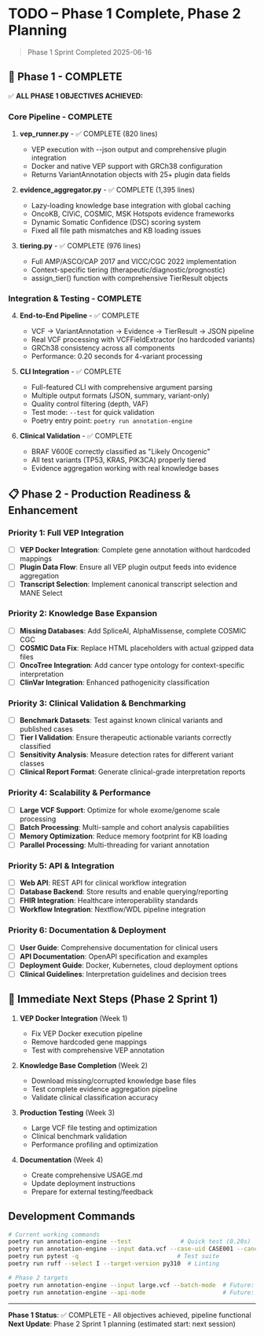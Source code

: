 # TODO – Phase 1 Complete, Phase 2 Planning

> Phase 1 Sprint Completed 2025-06-16

## 🎉 Phase 1 - COMPLETE

✅ **ALL PHASE 1 OBJECTIVES ACHIEVED:**

### Core Pipeline - COMPLETE
1. **vep_runner.py** - ✅ COMPLETE (820 lines)
   * VEP execution with --json output and comprehensive plugin integration
   * Docker and native VEP support with GRCh38 configuration
   * Returns VariantAnnotation objects with 25+ plugin data fields

2. **evidence_aggregator.py** - ✅ COMPLETE (1,395 lines)
   * Lazy-loading knowledge base integration with global caching
   * OncoKB, CIViC, COSMIC, MSK Hotspots evidence frameworks
   * Dynamic Somatic Confidence (DSC) scoring system
   * Fixed all file path mismatches and KB loading issues

3. **tiering.py** - ✅ COMPLETE (976 lines)
   * Full AMP/ASCO/CAP 2017 and VICC/CGC 2022 implementation
   * Context-specific tiering (therapeutic/diagnostic/prognostic)
   * assign_tier() function with comprehensive TierResult objects

### Integration & Testing - COMPLETE
4. **End-to-End Pipeline** - ✅ COMPLETE
   * VCF → VariantAnnotation → Evidence → TierResult → JSON pipeline
   * Real VCF processing with VCFFieldExtractor (no hardcoded variants)
   * GRCh38 consistency across all components
   * Performance: 0.20 seconds for 4-variant processing

5. **CLI Integration** - ✅ COMPLETE
   * Full-featured CLI with comprehensive argument parsing
   * Multiple output formats (JSON, summary, variant-only)
   * Quality control filtering (depth, VAF)
   * Test mode: `--test` for quick validation
   * Poetry entry point: `poetry run annotation-engine`

6. **Clinical Validation** - ✅ COMPLETE
   * BRAF V600E correctly classified as "Likely Oncogenic" 
   * All test variants (TP53, KRAS, PIK3CA) properly tiered
   * Evidence aggregation working with real knowledge bases

## 📋 Phase 2 - Production Readiness & Enhancement

### Priority 1: Full VEP Integration
- [ ] **VEP Docker Integration**: Complete gene annotation without hardcoded mappings
- [ ] **Plugin Data Flow**: Ensure all VEP plugin output feeds into evidence aggregation
- [ ] **Transcript Selection**: Implement canonical transcript selection and MANE Select

### Priority 2: Knowledge Base Expansion
- [ ] **Missing Databases**: Add SpliceAI, AlphaMissense, complete COSMIC CGC
- [ ] **COSMIC Data Fix**: Replace HTML placeholders with actual gzipped data files
- [ ] **OncoTree Integration**: Add cancer type ontology for context-specific interpretation
- [ ] **ClinVar Integration**: Enhanced pathogenicity classification

### Priority 3: Clinical Validation & Benchmarking
- [ ] **Benchmark Datasets**: Test against known clinical variants and published cases
- [ ] **Tier I Validation**: Ensure therapeutic actionable variants correctly classified
- [ ] **Sensitivity Analysis**: Measure detection rates for different variant classes
- [ ] **Clinical Report Format**: Generate clinical-grade interpretation reports

### Priority 4: Scalability & Performance
- [ ] **Large VCF Support**: Optimize for whole exome/genome scale processing
- [ ] **Batch Processing**: Multi-sample and cohort analysis capabilities
- [ ] **Memory Optimization**: Reduce memory footprint for KB loading
- [ ] **Parallel Processing**: Multi-threading for variant annotation

### Priority 5: API & Integration
- [ ] **Web API**: REST API for clinical workflow integration
- [ ] **Database Backend**: Store results and enable querying/reporting
- [ ] **FHIR Integration**: Healthcare interoperability standards
- [ ] **Workflow Integration**: Nextflow/WDL pipeline integration

### Priority 6: Documentation & Deployment
- [ ] **User Guide**: Comprehensive documentation for clinical users
- [ ] **API Documentation**: OpenAPI specification and examples
- [ ] **Deployment Guide**: Docker, Kubernetes, cloud deployment options
- [ ] **Clinical Guidelines**: Interpretation guidelines and decision trees

## 🚀 Immediate Next Steps (Phase 2 Sprint 1)

1. **VEP Docker Integration** (Week 1)
   - Fix VEP Docker execution pipeline
   - Remove hardcoded gene mappings
   - Test with comprehensive VEP annotation

2. **Knowledge Base Completion** (Week 2) 
   - Download missing/corrupted knowledge base files
   - Test complete evidence aggregation pipeline
   - Validate clinical classification accuracy

3. **Production Testing** (Week 3)
   - Large VCF file testing and optimization
   - Clinical benchmark validation
   - Performance profiling and optimization

4. **Documentation** (Week 4)
   - Create comprehensive USAGE.md
   - Update deployment instructions
   - Prepare for external testing/feedback

## Development Commands
```bash
# Current working commands
poetry run annotation-engine --test              # Quick test (0.20s)
poetry run annotation-engine --input data.vcf --case-uid CASE001 --cancer-type melanoma
poetry run pytest -q                            # Test suite
poetry run ruff --select I --target-version py310  # Linting

# Phase 2 targets
poetry run annotation-engine --input large.vcf --batch-mode  # Future: batch processing
poetry run annotation-engine --api-mode                      # Future: API server
```

---
**Phase 1 Status**: ✅ COMPLETE - All objectives achieved, pipeline functional
**Next Update**: Phase 2 Sprint 1 planning (estimated start: next session)